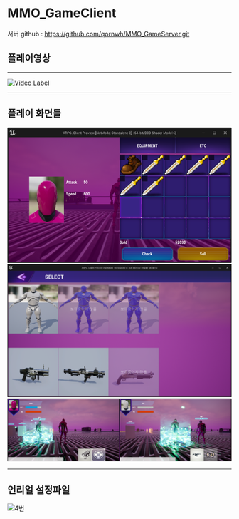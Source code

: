# MMO_GameClient

서버 github : https://github.com/qornwh/MMO_GameServer.git

## 플레이영상

---

[![Video Label](https://img.youtube.com/vi/iSU0Be_88D8/0.jpg)](https://youtu.be/iSU0Be_88D8)

---

## 플레이 화면들

![1번](https://github.com/qornwh/MMO_GameServer/blob/main/스크린샷-2024-09-01-150818.png)
![2번](https://github.com/qornwh/MMO_GameServer/blob/main/스크린샷-2024-09-01-112807.png)
![3번](https://github.com/qornwh/MMO_GameServer/blob/main/스크린샷-2024-09-01-145811.png)

---

## 언리얼 설정파일

![4번](https://github.com/qornwh/MMO_GameServer/blob/main/스크린샷-2024-09-01-160801.png)

